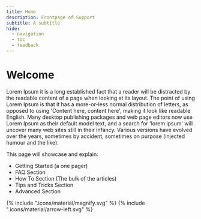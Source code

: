 ```yaml
---
title: Home
description: Frontpage of Support
subtitle: A subtitle
hide:
  - navigation
  - toc
  - feedback
---
```

# Welcome
Lorem Ipsum it is a long established fact that a reader will be distracted by the readable content of a page when looking at its layout. The point of using Lorem Ipsum is that it has a more-or-less normal distribution of letters, as opposed to using 'Content here, content here', making it look like readable English. Many desktop publishing packages and web page editors now use Lorem Ipsum as their default model text, and a search for 'lorem ipsum' will uncover many web sites still in their infancy. Various versions have evolved over the years, sometimes by accident, sometimes on purpose (injected humour and the like).


This page will showcase and explain:
- Getting Started (a one pager)
- FAQ Section
- How To Section (The bulk of the articles)
- Tips and Tricks Section
- Advanced Section
<div>
<!-- Button to open search -->
<label class="md-search__icon md-icon" for="__search">
        {% include ".icons/material/magnify.svg" %}
        {% include ".icons/material/arrow-left.svg" %}
</label>
</div>

